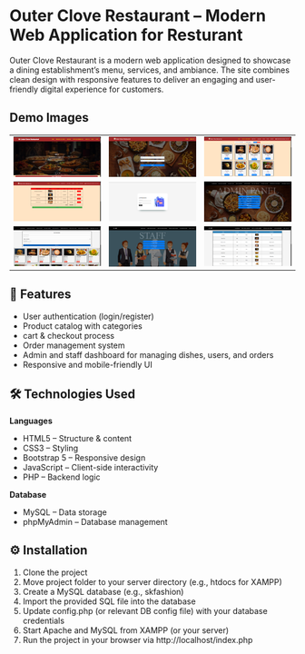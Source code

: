 # Outer Clove Restaurant – Modern Web Application for Resturant

Outer Clove Restaurant is a modern web application designed to showcase a dining establishment’s menu, services, and ambiance. The site combines clean design with responsive features to deliver an engaging and user-friendly digital experience for customers. 

## Demo Images
<div align="center">
  <table>
    <tr>
      <td><img src="/Images/1.png" width="300" alt="Home Page"></td>
      <td><img src="/Images/2.png" width="300" alt="Products Page"></td>
      <td><img src="/Images/3.png" width="300" alt="Cart Page"></td>
    </tr>
    <tr>
       <td><img src="/Images/4.png" width="300" alt="Login Page"></td>
       <td><img src="/Images/5.png" width="300" alt="Register Page"></td>
       <td><img src="/Images/6.png" width="300" alt="Checkout Page"></td>
    </tr>
    <tr>
       <td><img src="/Images/7.png" width="300" alt="Admin Dashboard"></td>
       <td><img src="/Images/8.png" width="300" alt="Manage Products"></td>
       <td><img src="/Images/9.png" width="300" alt="Orders Page"></td>
    </tr>
  </table>
</div>

## 🚀 Features
- User authentication (login/register)  
- Product catalog with categories  
- cart & checkout process  
- Order management system  
- Admin and staff dashboard for managing dishes, users, and orders  
- Responsive and mobile-friendly UI  

## 🛠️ Technologies Used

**Languages**
- HTML5 – Structure & content  
- CSS3 – Styling  
- Bootstrap 5 – Responsive design  
- JavaScript – Client-side interactivity  
- PHP – Backend logic  

**Database**
- MySQL – Data storage 
- phpMyAdmin – Database management  

## ⚙️ Installation
1. Clone the project
2. Move project folder to your server directory (e.g., htdocs for XAMPP)
3. Create a MySQL database (e.g., skfashion)
4. Import the provided SQL file into the database
5. Update config.php (or relevant DB config file) with your database credentials
6. Start Apache and MySQL from XAMPP (or your server)
7. Run the project in your browser via http://localhost/index.php


